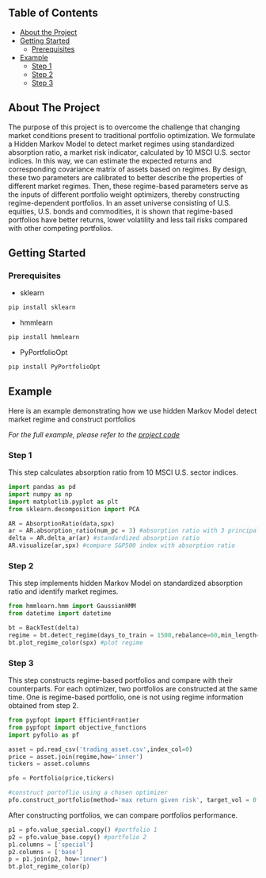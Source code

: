 <!--
*** Thanks for checking out this README Template. If you have a suggestion that would
*** make this better, please fork the repo and create a pull request or simply open
*** an issue with the tag "enhancement".
*** Thanks again! Now go create something AMAZING! :D
-->





<!-- PROJECT SHIELDS -->
<!--
*** I'm using markdown "reference style" links for readability.
*** Reference links are enclosed in brackets [ ] instead of parentheses ( ).
*** See the bottom of this document for the declaration of the reference variables
*** for contributors-url, forks-url, etc. This is an optional, concise syntax you may use.
*** https://www.markdownguide.org/basic-syntax/#reference-style-links
-->







<!-- TABLE OF CONTENTS -->
## Table of Contents

* [About the Project](#about-the-project)
* [Getting Started](#getting-started)
  * [Prerequisites](#prerequisites)
* [Example](#example)
  * [Step 1](#step1)
  * [Step 2](#step2)
  * [Step 3](#step3)
  



<!-- ABOUT THE PROJECT -->
## About The Project
The purpose of this project is to overcome the challenge that changing market conditions present to traditional portfolio optimization. We formulate a Hidden Markov Model to detect market regimes using standardized absorption ratio, a market risk indicator, calculated by 10 MSCI U.S. sector indices. In this way, we can estimate the expected returns and corresponding covariance matrix of assets based on regimes. By design, these two parameters are calibrated to better describe the properties of different market regimes. Then, these regime-based parameters serve as the inputs of different portfolio weight optimizers, thereby constructing regime-dependent portfolios. In an asset universe consisting of U.S. equities, U.S. bonds and commodities, it is shown that regime-based portfolios have better returns, lower volatility and less tail risks compared with other competing portfolios.


<!-- GETTING STARTED -->
## Getting Started

### Prerequisites
* sklearn
```sh
pip install sklearn
```
* hmmlearn
```sh
pip install hmmlearn
```
* PyPortfolioOpt
```sh
pip install PyPortfolioOpt
```



<!-- EXAMPLE -->
## Example
Here is an example demonstrating how we use hidden Markov Model detect market regime and construct portfolios

_For the full example, please refer to the [project code](https://github.com/stanleyjin1996/Aces/blob/master/Code/project%20code.ipynb)_

### Step 1
This step calculates absorption ratio from 10 MSCI U.S. sector indices.
```python
import pandas as pd
import numpy as np
import matplotlib.pyplot as plt
from sklearn.decomposition import PCA

AR = AbsorptionRatio(data,spx)
ar = AR.absorption_ratio(num_pc = 3) #absorption ratio with 3 principal components
delta = AR.delta_ar(ar) #standardized absorption ratio
AR.visualize(ar,spx) #compare S&P500 index with absorption ratio
```

### Step 2
This step implements hidden Markov Model on standardized absorption ratio and identify market regimes.
```python
from hmmlearn.hmm import GaussianHMM
from datetime import datetime

bt = BackTest(delta)
regime = bt.detect_regime(days_to_train = 1500,rebalance=60,min_length=100) #get regime
bt.plot_regime_color(spx) #plot regime
```
### Step 3
This step constructs regime-based portfolios and compare with their counterparts. For each optimizer, two portfolios are constructed at the same time.
One is regime-based portfolio, one is not using regime information obtained from step 2.
```python
from pypfopt import EfficientFrontier
from pypfopt import objective_functions
import pyfolio as pf

asset = pd.read_csv('trading_asset.csv',index_col=0)
price = asset.join(regime,how='inner')
tickers = asset.columns

pfo = Portfolio(price,tickers)

#construct portoflio using a chosen optimizer
pfo.construct_portfolio(method='max return given risk', target_vol = 0.15)
```
After constructing portfolios, we can compare portfolios performance.

```python
p1 = pfo.value_special.copy() #portfolio 1
p2 = pfo.value_base.copy() #portfolio 2
p1.columns = ['special']
p2.columns = ['base']
p = p1.join(p2, how='inner')
bt.plot_regime_color(p)
```
